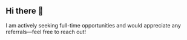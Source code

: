 ## Hi there 👋
I am actively seeking full-time opportunities and would appreciate any referrals—feel free to reach out!

<!--
-->
